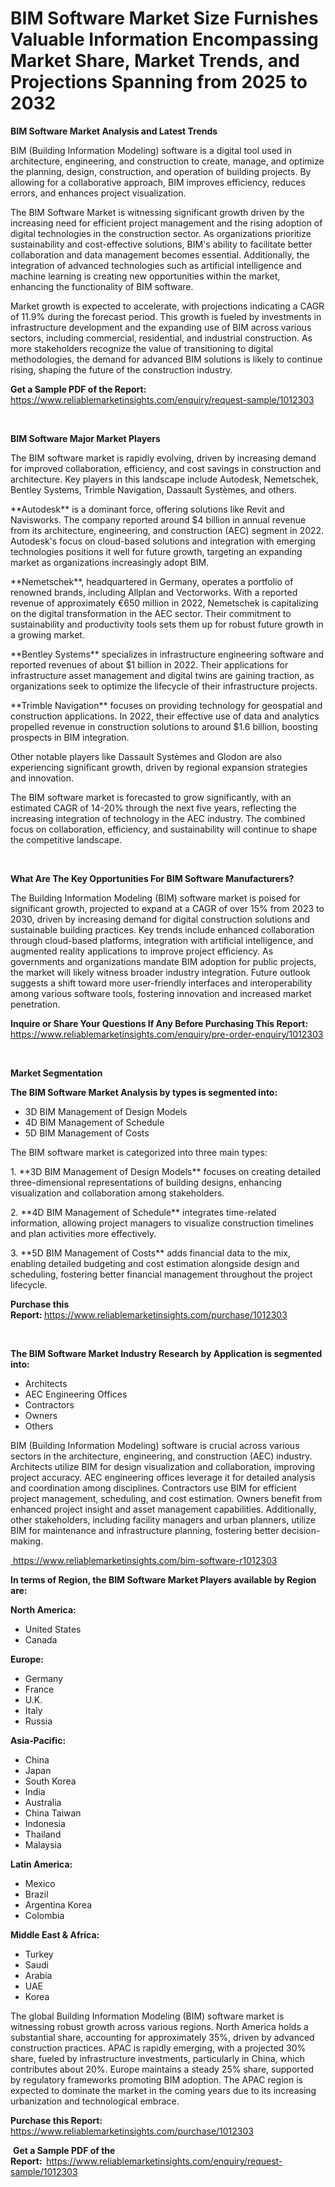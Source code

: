 <p><h1>BIM Software Market Size Furnishes Valuable Information Encompassing Market Share, Market Trends, and Projections Spanning from 2025 to 2032</h1></p><p><strong>BIM Software Market Analysis and Latest Trends</strong></p>
<p><p>BIM (Building Information Modeling) software is a digital tool used in architecture, engineering, and construction to create, manage, and optimize the planning, design, construction, and operation of building projects. By allowing for a collaborative approach, BIM improves efficiency, reduces errors, and enhances project visualization.</p><p>The BIM Software Market is witnessing significant growth driven by the increasing need for efficient project management and the rising adoption of digital technologies in the construction sector. As organizations prioritize sustainability and cost-effective solutions, BIM's ability to facilitate better collaboration and data management becomes essential. Additionally, the integration of advanced technologies such as artificial intelligence and machine learning is creating new opportunities within the market, enhancing the functionality of BIM software.</p><p>Market growth is expected to accelerate, with projections indicating a CAGR of 11.9% during the forecast period. This growth is fueled by investments in infrastructure development and the expanding use of BIM across various sectors, including commercial, residential, and industrial construction. As more stakeholders recognize the value of transitioning to digital methodologies, the demand for advanced BIM solutions is likely to continue rising, shaping the future of the construction industry.</p></p>
<p><strong>Get a Sample PDF of the Report:&nbsp;</strong> <a href="https://www.reliablemarketinsights.com/enquiry/request-sample/1012303?utm_campaign=3503&utm_medium=2&utm_source=Github&utm_content=ia&utm_term=16042025&utm_id=bim-software">https://www.reliablemarketinsights.com/enquiry/request-sample/1012303</a></p>
<p>&nbsp;</p>
<p><strong>BIM Software Major Market Players</strong></p>
<p><p>The BIM software market is rapidly evolving, driven by increasing demand for improved collaboration, efficiency, and cost savings in construction and architecture. Key players in this landscape include Autodesk, Nemetschek, Bentley Systems, Trimble Navigation, Dassault Systèmes, and others.</p><p>**Autodesk** is a dominant force, offering solutions like Revit and Navisworks. The company reported around $4 billion in annual revenue from its architecture, engineering, and construction (AEC) segment in 2022. Autodesk's focus on cloud-based solutions and integration with emerging technologies positions it well for future growth, targeting an expanding market as organizations increasingly adopt BIM.</p><p>**Nemetschek**, headquartered in Germany, operates a portfolio of renowned brands, including Allplan and Vectorworks. With a reported revenue of approximately €650 million in 2022, Nemetschek is capitalizing on the digital transformation in the AEC sector. Their commitment to sustainability and productivity tools sets them up for robust future growth in a growing market.</p><p>**Bentley Systems** specializes in infrastructure engineering software and reported revenues of about $1 billion in 2022. Their applications for infrastructure asset management and digital twins are gaining traction, as organizations seek to optimize the lifecycle of their infrastructure projects.</p><p>**Trimble Navigation** focuses on providing technology for geospatial and construction applications. In 2022, their effective use of data and analytics propelled revenue in construction solutions to around $1.6 billion, boosting prospects in BIM integration.</p><p>Other notable players like Dassault Systèmes and Glodon are also experiencing significant growth, driven by regional expansion strategies and innovation.</p><p>The BIM software market is forecasted to grow significantly, with an estimated CAGR of 14-20% through the next five years, reflecting the increasing integration of technology in the AEC industry. The combined focus on collaboration, efficiency, and sustainability will continue to shape the competitive landscape.</p></p>
<p>&nbsp;</p>
<p><strong>What Are The Key Opportunities For BIM Software Manufacturers?</strong></p>
<p><p>The Building Information Modeling (BIM) software market is poised for significant growth, projected to expand at a CAGR of over 15% from 2023 to 2030, driven by increasing demand for digital construction solutions and sustainable building practices. Key trends include enhanced collaboration through cloud-based platforms, integration with artificial intelligence, and augmented reality applications to improve project efficiency. As governments and organizations mandate BIM adoption for public projects, the market will likely witness broader industry integration. Future outlook suggests a shift toward more user-friendly interfaces and interoperability among various software tools, fostering innovation and increased market penetration.</p></p>
<p><strong>Inquire or Share Your Questions If Any Before Purchasing This Report:</strong> <a href="https://www.reliablemarketinsights.com/enquiry/pre-order-enquiry/1012303?utm_campaign=3503&utm_medium=2&utm_source=Github&utm_content=ia&utm_term=16042025&utm_id=bim-software">https://www.reliablemarketinsights.com/enquiry/pre-order-enquiry/1012303</a></p>
<p>&nbsp;</p>
<p><strong>Market Segmentation</strong></p>
<p><strong>The BIM Software Market Analysis by types is segmented into:</strong></p>
<p><ul><li>3D BIM Management of Design Models</li><li>4D BIM Management of Schedule</li><li>5D BIM Management of Costs</li></ul></p>
<p><p>The BIM software market is categorized into three main types: </p><p>1. **3D BIM Management of Design Models** focuses on creating detailed three-dimensional representations of building designs, enhancing visualization and collaboration among stakeholders.</p><p>2. **4D BIM Management of Schedule** integrates time-related information, allowing project managers to visualize construction timelines and plan activities more effectively.</p><p>3. **5D BIM Management of Costs** adds financial data to the mix, enabling detailed budgeting and cost estimation alongside design and scheduling, fostering better financial management throughout the project lifecycle.</p></p>
<p><strong>Purchase this Report:&nbsp;</strong><a href="https://www.reliablemarketinsights.com/purchase/1012303?utm_campaign=3503&utm_medium=2&utm_source=Github&utm_content=ia&utm_term=16042025&utm_id=bim-software">https://www.reliablemarketinsights.com/purchase/1012303</a></p>
<p>&nbsp;</p>
<p><strong>The BIM Software Market Industry Research by Application is segmented into:</strong></p>
<p><ul><li>Architects</li><li>AEC Engineering Offices</li><li>Contractors</li><li>Owners</li><li>Others</li></ul></p>
<p><p>BIM (Building Information Modeling) software is crucial across various sectors in the architecture, engineering, and construction (AEC) industry. Architects utilize BIM for design visualization and collaboration, improving project accuracy. AEC engineering offices leverage it for detailed analysis and coordination among disciplines. Contractors use BIM for efficient project management, scheduling, and cost estimation. Owners benefit from enhanced project insight and asset management capabilities. Additionally, other stakeholders, including facility managers and urban planners, utilize BIM for maintenance and infrastructure planning, fostering better decision-making.</p></p>
<p><a href="https://www.reliablemarketinsights.com/bim-software-r1012303?utm_campaign=3503&utm_medium=2&utm_source=Github&utm_content=ia&utm_term=16042025&utm_id=bim-software">&nbsp;https://www.reliablemarketinsights.com/bim-software-r1012303</a></p>
<p><strong>In terms of Region, the BIM Software Market Players available by Region are:</strong></p>
<p>
    <p> <strong> North America: </strong>
        <ul>
            <li>United States</li>
            <li>Canada</li>
        </ul>
        </p> 
    <p> <strong> Europe: </strong>
        <ul>
            <li>Germany</li>
            <li>France</li>
            <li>U.K.</li>
            <li>Italy</li>
            <li>Russia</li>
        </ul>
        </p> 
    <p> <strong> Asia-Pacific: </strong>
        <ul>
            <li>China</li>
            <li>Japan</li>
            <li>South Korea</li>
            <li>India</li>
            <li>Australia</li>
            <li>China Taiwan</li>
            <li>Indonesia</li>
            <li>Thailand</li>
            <li>Malaysia</li>
        </ul>
        </p> 
    <p> <strong> Latin America: </strong>
        <ul>
            <li>Mexico</li>
            <li>Brazil</li>
            <li>Argentina Korea</li>
            <li>Colombia</li>
        </ul>
        </p> 
    <p> <strong> Middle East & Africa: </strong>
        <ul>
            <li>Turkey</li>
            <li>Saudi</li>
            <li>Arabia</li>
            <li>UAE</li>
            <li>Korea</li>
        </ul>
    </p>
    </p>
<p><p>The global Building Information Modeling (BIM) software market is witnessing robust growth across various regions. North America holds a substantial share, accounting for approximately 35%, driven by advanced construction practices. APAC is rapidly emerging, with a projected 30% share, fueled by infrastructure investments, particularly in China, which contributes about 20%. Europe maintains a steady 25% share, supported by regulatory frameworks promoting BIM adoption. The APAC region is expected to dominate the market in the coming years due to its increasing urbanization and technological embrace.</p></p>
<p><strong>Purchase this Report: </strong><a href="https://www.reliablemarketinsights.com/purchase/1012303?utm_campaign=3503&utm_medium=2&utm_source=Github&utm_content=ia&utm_term=16042025&utm_id=bim-software">https://www.reliablemarketinsights.com/purchase/1012303</a></p>
<p>&nbsp;<strong>Get a Sample PDF of the Report:&nbsp;&nbsp;</strong><a href="https://www.reliablemarketinsights.com/enquiry/request-sample/1012303?utm_campaign=3503&utm_medium=2&utm_source=Github&utm_content=ia&utm_term=16042025&utm_id=bim-software">https://www.reliablemarketinsights.com/enquiry/request-sample/1012303</a></p>
<p><strong></strong></p>
<p><p></p><p></p><p></p></p>